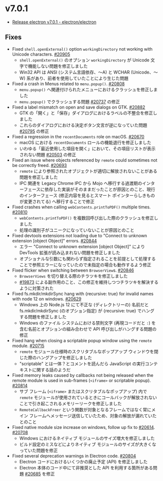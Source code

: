 # v7.0.1

- [Release electron v7.0.1 - electron/electron](https://github.com/electron/electron/releases/tag/v7.0.1)

## Fixes

- Fixed `shell.openExternal()` option `workingDirectory` not working with Unicode characters. [#20905](https://github.com/electron/electron/pull/20905)
  - `shell.openExternal()` のオプション `workingDirectory` が Unicode 文字で機能しない問題を修正しました
  - Win32 API は ANSI (システム言語依存、〜A) と WCHAR (Unicode、〜W) 系があり、前者を使用していたことにより生じた問題
- Fixed a crash in Menus related to `menu.popup()`. [#20808](https://github.com/electron/electron/pull/20808)
  - `menu.popup()` へ関連付けられたメニューにおけるクラッシュを修正しました
  - `menu.popup()` でクラッシュする問題 [#20737](https://github.com/electron/electron/issues/20737) の修正
- Fixed a label mismatch on open and save dialogs on GTK. [#20882](https://github.com/electron/electron/pull/20882)
  - GTK の「開く」と「保存」ダイアログにおけるラベルの不整合を修正しました
  - これらのダイアログにおける決定ボタン文言が逆になっていた問題 [#20795](https://github.com/electron/electron/issues/20795) の修正
- Fixed a regression in the `recentDocuments` role on macOS. [#20670](https://github.com/electron/electron/pull/20670)
  - macOS における `recentDocuments` ロールの機能退行を修正しました
  - いわゆる「最近使用した項目を開く」において、その項目リストが表示されない問題 [#20503](https://github.com/electron/electron/issues/20503) の修正
- Fixed an issue where objects referenced by `remote` could sometimes not be correctly freed. [#20693](https://github.com/electron/electron/pull/20693)
  - `remote` により参照されたオブジェクトが適切に解放されないことがある問題を修正しました
  - IPC 関連を Legacy Chrome IPC から Mojo へ移行する過渡期のインターフェースに依存した実装がそのままだったことが原因とのこと、現行のインターフェース (修正内容を見るとスマート ポインターらしきものが変更されてる) へ移行することで修正
- Fixed crashes when calling `webContents.printToPDF()` multiple times. [#20810](https://github.com/electron/electron/pull/20810)
  - `webContents.printToPDF()` を複数回呼び出した際のクラッシュを修正しました
  - 処理の識別子がユニークになっていないことが原因とのこと
- Fixed devtools extensions not loading due to "Connect to unknown extension [object Object]" errors. [#20844](https://github.com/electron/electron/pull/20844)
  - エラー "Connect to unknown extension [object Object]" により DevTools 拡張が読み込まれない問題を修正しました
  - オプショナルな引数にも関わらず指定されることを前提として処理することで参照エラーになっていたので未指定の場合も動作するよう修正
- Fixed flicker when switching between `BrowserView`s. [#20846](https://github.com/electron/electron/pull/20846)
  - `BrowserViews` を切り替える際のチラツキを修正しました
  - [#19873](https://github.com/electron/electron/pull/19873) による副作用のこと、この修正を維持しつつチラツキを解決するように対策された
- Fixed fs.mkdir/mkdirSync hang with {recursive: true} for invalid names with node 12 on windows. [#20629](https://github.com/electron/electron/pull/20629)
  - Windows 上の Node.js 12 にて不正な (ディレクトリーの) 名前だと fs.mkdir/mkdirSync (のオプション指定) が {recursive: true} でハングする問題を修正しました
  - Windows のファイル システムにおける禁則文字 (再現コードだと `:`) を含む名前とオプションの組み合わせで API 呼び出しがハングする問題の修正
- Fixed hang when closing a scriptable popup window using the `remote` module. [#20715](https://github.com/electron/electron/pull/20715)
  - `remote` モジュール仕様時のスクリタブルなポップアップ ウィンドウを閉じた際のハングアップを修正しました
  - "scriptable" とは一体？とコメントを読んだら JavaScript の実行コンテキストに関する話のようだ
- Fixed memory leaks caused by callbacks not being released when the remote module is used in sub-frames (`<iframe>` or scriptable popup). [#20814](https://github.com/electron/electron/pull/20814)
  - サブ フレーム (`<iframe>` またはスクリタブルなポップアップ) 内で `remote` モジュールが使用されているときにコールバックが解放されないことで引き起こされるメモリーリークを修正しました
  - `RemoteCallbackFreer` という関数が対象となるフレームではなく常にメイン フレームへメッセージ送信していたため、対象の解放が漏れていたとのこと
- Fixed native module size increase on windows, follow up fix to [#20614](https://github.com/electron/electron/pull/20614). [#20708](https://github.com/electron/electron/pull/20708)
  - Windows におけるネイティブ モジュールのサイズ増大を修正しました
  - ビルド設定のミスなどによりネイティブ モジュールのサイズが大きくなっていた問題を修正
- Fixed several deprecation warnings in Electron code. [#20804](https://github.com/electron/electron/pull/20804)
  - Electron コードにおけるいくつかの廃止予定 (API) を修正しました
  - Electron 本体のコード中にて非推奨とした API を利用する箇所がある問題 [#20685](https://github.com/electron/electron/issues/20685) を修正
